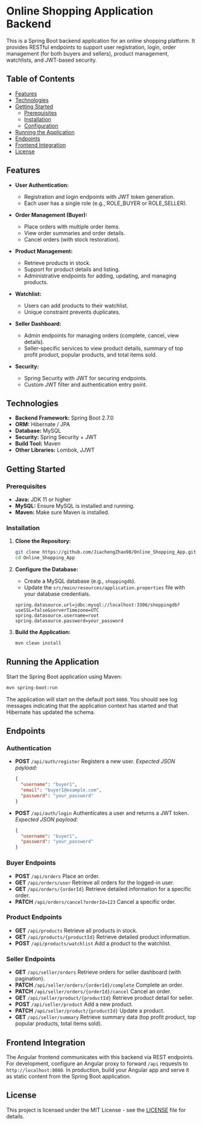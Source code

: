 # Online Shopping Application Backend

This is a Spring Boot backend application for an online shopping platform. It provides RESTful endpoints to support user registration, login, order management (for both buyers and sellers), product management, watchlists, and JWT-based security.

## Table of Contents

- [Features](#features)
- [Technologies](#technologies)
- [Getting Started](#getting-started)
  - [Prerequisites](#prerequisites)
  - [Installation](#installation)
  - [Configuration](#configuration)
- [Running the Application](#running-the-application)
- [Endpoints](#endpoints)
- [Frontend Integration](#frontend-integration)
- [License](#license)

## Features

- **User Authentication:**
  - Registration and login endpoints with JWT token generation.
  - Each user has a single role (e.g., ROLE_BUYER or ROLE_SELLER).

- **Order Management (Buyer):**
  - Place orders with multiple order items.
  - View order summaries and order details.
  - Cancel orders (with stock restoration).

- **Product Management:**
  - Retrieve products in stock.
  - Support for product details and listing.
  - Administrative endpoints for adding, updating, and managing products.

- **Watchlist:**
  - Users can add products to their watchlist.
  - Unique constraint prevents duplicates.

- **Seller Dashboard:**
  - Admin endpoints for managing orders (complete, cancel, view details).
  - Seller-specific services to view product details, summary of top profit product, popular products, and total items sold.

- **Security:**
  - Spring Security with JWT for securing endpoints.
  - Custom JWT filter and authentication entry point.

## Technologies

- **Backend Framework:** Spring Boot 2.7.0
- **ORM:** Hibernate / JPA
- **Database:** MySQL
- **Security:** Spring Security + JWT
- **Build Tool:** Maven
- **Other Libraries:** Lombok, JJWT

## Getting Started

### Prerequisites

- **Java:** JDK 11 or higher
- **MySQL:** Ensure MySQL is installed and running.
- **Maven:** Make sure Maven is installed.

### Installation

1. **Clone the Repository:**

   ```bash
   git clone https://github.com/JiachengZhao98/Online_Shopping_App.git
   cd Online_Shopping_App
   ```

2. **Configure the Database:**

   - Create a MySQL database (e.g., `shoppingdb`).
   - Update the `src/main/resources/application.properties` file with your database credentials.

   ```properties
   spring.datasource.url=jdbc:mysql://localhost:3306/shoppingdb?useSSL=false&serverTimezone=UTC
   spring.datasource.username=root
   spring.datasource.password=your_password
   ```

3. **Build the Application:**

   ```bash
   mvn clean install
   ```

## Running the Application

Start the Spring Boot application using Maven:

```bash
mvn spring-boot:run
```

The application will start on the default port `8080`. You should see log messages indicating that the application context has started and that Hibernate has updated the schema.

## Endpoints

### Authentication
- **POST** `/api/auth/register`
  Registers a new user.
  _Expected JSON payload:_
  ```json
  {
    "username": "buyer1",
    "email": "buyer1@example.com",
    "password": "your_password"
  }
  ```
- **POST** `/api/auth/login`
  Authenticates a user and returns a JWT token.
  _Expected JSON payload:_
  ```json
  {
    "username": "buyer1",
    "password": "your_password"
  }
  ```

### Buyer Endpoints
- **POST** `/api/orders`
  Place an order.
- **GET** `/api/orders/user`
  Retrieve all orders for the logged-in user.
- **GET** `/api/orders/{orderId}`
  Retrieve detailed information for a specific order.
- **PATCH** `/api/orders/cancel?orderId=123`
  Cancel a specific order.

### Product Endpoints
- **GET** `/api/products`
  Retrieve all products in stock.
- **GET** `/api/products/{productId}`
  Retrieve detailed product information.
- **POST** `/api/products/watchlist`
  Add a product to the watchlist.

### Seller Endpoints
- **GET** `/api/seller/orders`
  Retrieve orders for seller dashboard (with pagination).
- **PATCH** `/api/seller/orders/{orderId}/complete`
  Complete an order.
- **PATCH** `/api/seller/orders/{orderId}/cancel`
  Cancel an order.
- **GET** `/api/seller/product/{productId}`
  Retrieve product detail for seller.
- **POST** `/api/seller/product`
  Add a new product.
- **PATCH** `/api/seller/product/{productId}`
  Update a product.
- **GET** `/api/seller/summary`
  Retrieve summary data (top profit product, top popular products, total items sold).

## Frontend Integration

The Angular frontend communicates with this backend via REST endpoints. For development, configure an Angular proxy to forward `/api` requests to `http://localhost:8080`. In production, build your Angular app and serve it as static content from the Spring Boot application.

## License

This project is licensed under the MIT License - see the [LICENSE](https://en.wikipedia.org/wiki/MIT_License) file for details.
